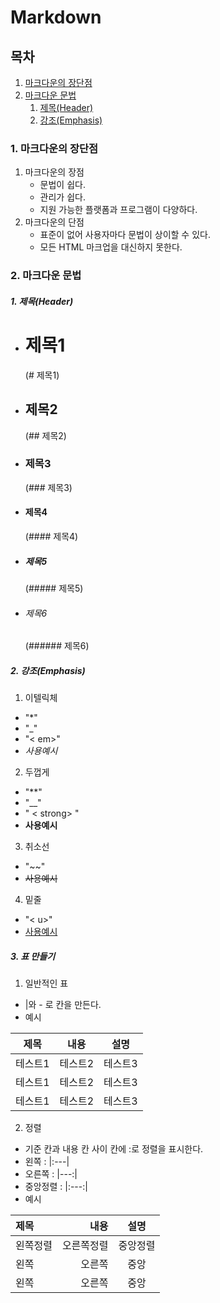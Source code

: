 # Markdown
## 목차
1. [마크다운의 장단점](https://github.com/hifrogie/Github/blob/main/markdown.md#%EB%A7%88%ED%81%AC%EB%8B%A4%EC%9A%B4%EC%9D%98-%EC%9E%A5%EB%8B%A8%EC%A0%90)
2. [마크다운 문법](https://github.com/hifrogie/Github/blob/main/markdown.md#%EB%A7%88%ED%81%AC%EB%8B%A4%EC%9A%B4-%EB%AC%B8%EB%B2%95)
    1. [제목(Header)](https://github.com/hifrogie/Github/blob/main/markdown.md#1-%EC%A0%9C%EB%AA%A9header)
    2. [강조(Emphasis)](https://github.com/hifrogie/Github/blob/main/markdown.md#2-%EA%B0%95%EC%A1%B0emphasis)
### 1. 마크다운의 장단점
1. 마크다운의 장점
    - 문법이 쉽다.
    - 관리가 쉽다.
    - 지원 가능한 플랫폼과 프로그램이 다양하다.
2. 마크다운의 단점
    - 표준이 없어 사용자마다 문법이 상이할 수 있다.
    - 모든 HTML 마크업을 대신하지 못한다.
### 2. 마크다운 문법
##### 1. 제목(Header)
   - # 제목1
      (# 제목1)
   - ## 제목2
      (## 제목2)
   - ### 제목3
      (### 제목3)
   - #### 제목4
      (#### 제목4)
   - ##### 제목5
      (##### 제목5)
   - ###### 제목6
      (###### 제목6)
##### 2. 강조(Emphasis)
  1. 이텔릭체
  - "*"
  - "_"
  - "< em>"
  - <em>사용예시</em>

  2. 두껍게
  - "**"
  - "__"
  - " < strong> "
  - <strong>사용예시</strong>

  3. 취소선
  - "~~"
  - ~~사용예시~~

  4. 밑줄
  - "< u>"
  - <u>사용예시</u>

##### 3. 표 만들기
  1. 일반적인 표
   - |와 - 로 칸을 만든다.
   - 예시

| 제목|내용|설명|
| ------ | --- | --- |
| 테스트1 | 테스트2 | 테스트3 |
| 테스트1 | 테스트2 | 테스트3 |
| 테스트1 | 테스트2 | 테스트3 |

   2. 정렬
   - 기준 칸과 내용 칸 사이 칸에 :로 정렬을 표시한다.
   - 왼쪽 : |:---|
   - 오른쪽 : |---:|
   - 중앙정렬 : |:---:|
   - 예시

|제목|내용|설명|
|:---|---:|:---:|
| 왼쪽정렬 | 오른쪽정렬 | 중앙정렬 |
| 왼쪽 | 오른쪽 | 중앙|
| 왼쪽 | 오른쪽 | 중앙| 

  